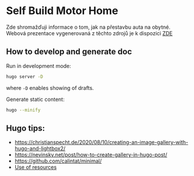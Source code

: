 # Self Build Motor Home

Zde shromažďuji informace o tom, jak na přestavbu auta na obytné.
Webová prezentace vygenerovaná z těchto zdrojů je k dispozici [ZDE](https://mnezerka.github.io/SelfBuildMotorHome/)

## How to develop and generate doc

Run in development mode:
```bash
hugo server -D
```
where `-D` enables showing of drafts.

Generate static content:
```bash
hugo --minify
```

## Hugo tips:

* https://christianspecht.de/2020/08/10/creating-an-image-gallery-with-hugo-and-lightbox2/
* https://nevinsky.net/post/how-to-create-gallery-in-hugo-post/
* https://github.com/calintat/minimal/
* [Use of resources](https://www.regisphilibert.com/blog/2018/01/hugo-page-resources-and-how-to-use-them/)
